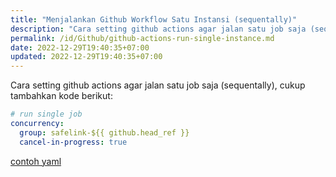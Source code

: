 ```yaml
---
title: "Menjalankan Github Workflow Satu Instansi (sequentally)"
description: "Cara setting github actions agar jalan satu job saja (sequentally)"
permalink: /id/Github/github-actions-run-single-instance.md
date: 2022-12-29T19:40:35+07:00
updated: 2022-12-29T19:40:35+07:00
---
```


Cara setting github actions agar jalan satu job saja (sequentally), cukup tambahkan kode berikut:
```yaml
# run single job
concurrency:
  group: safelink-${{ github.head_ref }}
  cancel-in-progress: true
```

[contoh yaml](https://github.com/dimaslanjaka/nodejs-package-types/blob/9b725279f6972e5357294430116b007aee01f32d/.github/workflows/build-release.yml#L25-L28)
